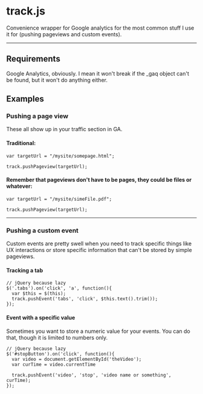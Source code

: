 # track.js

Convenience wrapper for Google analytics for the most common stuff I use it for (pushing pageviews and custom events).
***

## Requirements

Google Analytics, obviously. I mean it won't break if the _gaq object can't be found, but it won't do anything either.

## Examples

### Pushing a page view
These all show up in your traffic section in GA.

#### Traditional:
```
var targetUrl = "/mysite/somepage.html";

track.pushPageview(targetUrl);
```

#### Remember that pageviews don't have to be pages, they could be files or whatever:
```
var targetUrl = "/mysite/simeFile.pdf";

track.pushPageview(targetUrl);
```

***

### Pushing a custom event
Custom events are pretty swell when you need to track specific things like UX interactions or store specific information
that can't be stored by simple pageviews.

#### Tracking a tab
```
// jQuery because lazy
$('.tabs').on('click', 'a', function(){
  var $this = $(this);
  track.pushEvent('tabs', 'click', $this.text().trim());
});
```

#### Event with a specific value
Sometimes you want to store a numeric value for your events. You can do that, though it is limited to numbers only.

```
// jQuery because lazy
$('#stopButton').on('click', function(){
  var video = document.getElementById('theVideo');
  var curTime = video.currentTime
  
  track.pushEvent('video', 'stop', 'video name or something', curTime);
});
